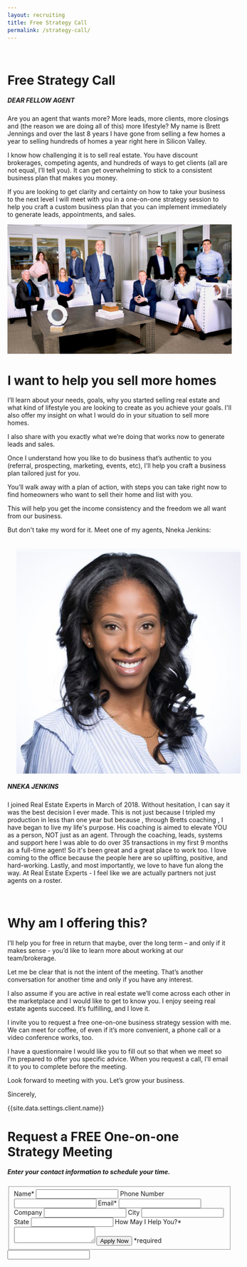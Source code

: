 ```yaml
---
layout: recruiting
title: Free Strategy Call
permalink: /strategy-call/
---
```


<div class="recruiting-page">&nbsp;<h1 class="join-us">Free Strategy Call</h1><h5 class="join-us-subtitle">DEAR FELLOW AGENT</h5><p>Are you an agent that wants more? More leads, more clients, more closings and (the reason we are doing all of this) more lifestyle? My name is Brett Jennings and over the last 8 years I have gone from selling a few homes a year to selling hundreds of homes a year right here in Silicon Valley.</p><p>I know how challenging it is to sell real estate. You have discount brokerages, competing agents, and hundreds of ways to get clients (all are not equal, I&rsquo;ll tell you). It can get overwhelming to stick to a consistent business plan that makes you money.</p><p>If you are looking to get clarity and certainty on how to take your business to the next level I will meet with you in a one-on-one strategy session to help you craft a custom business plan that you can implement immediately to generate leads, appointments, and sales.</p><!--base32-c9gq6t9k68pk8cbrd9gkgcttchu6gw3jf1h38rvdcwvkcy1kd9hkax9pc5u7cx1ndtt3ctvpetpp8y3md9vqacvdchq70chg75h7gd1g5nh62wv56ct0-base32--><!--base32-c9gq6t9k68pk8c3t6wr6cuk4cru6edkqe9h68rvdcwv6mxvm61h7gtkef5rq8c336nrkce1r68wk6dbp6tgkgcvbchw70dhr70t7mrkrctq7je1kcthq4ttpcxv7ct33dtu6mc3r6dk38cba6rt7gctn6nt7jcktewrqjd1g5nh62wv56ct0-base32--><img class="post-image" src="/img/teamphoto.jpg" /><h1>I want to help you sell more homes</h1><p>I&rsquo;ll learn about your needs, goals, why you started selling real estate and what kind of lifestyle you are looking to create as you achieve your goals. I'll also offer my insight on what I would do in your situation to sell more homes.</p><p>I also share with you exactly what we&rsquo;re doing that works now to generate leads and sales.</p><p>Once I understand how you like to do business that&rsquo;s authentic to you (referral, prospecting, marketing, events, etc), I&rsquo;ll help you craft a business plan tailored just for you.</p><p>You&rsquo;ll walk away with a plan of action, with steps you can take right now to find homeowners who want to sell their home and list with you.</p><p>This will help you get the income consistency and the freedom we all want from our business.</p><p>But don't take my word for it. Meet one of my agents, Nneka Jenkins:</p> <!-- <hr>
<div class="qanda">
<p class="section-title">Here’s what a few agents say about working with me…</p>

<p><span class="quote"></span><br>
<span class="author"></span></p>

<p><span class="quote"></span><br>
<span class="author"></span></p>

<p><span class="quote"></span><br>
<span class="author"></span></p>
</div>
<hr> --> <img class="half-image" style="float: left; padding: 20px;" src="/img/nneka.jpg" /><h5>NNEKA JENKINS</h5><p>I joined Real Estate Experts in March of 2018. Without hesitation, I can say it was the best decision I ever made. This is not just because I tripled my production in less than one year but because , through Bretts coaching , I have began to live my life's purpose. His coaching is aimed to elevate YOU as a person, NOT just as an agent. Through the coaching, leads, systems and support here I was able to do over 35 transactions in my first 9 months as a full-time agent! So it's been great and a great place to work too. I love coming to the office because the people here are so uplifting, positive, and hard-working. Lastly, and most importantly, we love to have fun along the way. At Real Estate Experts - I feel like we are actually partners not just agents on a roster.</p>&nbsp;<h1>Why am I offering this?</h1><p>I&rsquo;ll help you for free in return that maybe, over the long term &ndash; and only if it makes sense - you&rsquo;d like to learn more about working at our team/brokerage.</p><p>Let me be clear that is not the intent of the meeting. That&rsquo;s another conversation for another time and only if you have any interest.</p><p>I also assume if you are active in real estate we&rsquo;ll come across each other in the marketplace and I would like to get to know you. I enjoy seeing real estate agents succeed. It&rsquo;s fulfilling, and I love it.</p><p>I invite you to request a free one-on-one business strategy session with me. We can meet for coffee, of even if it&rsquo;s more convenient, a phone call or a video conference works, too.</p><p>I have a questionnaire I would like you to fill out so that when we meet so I&rsquo;m prepared to offer you specific advice. When you request a call, I&rsquo;ll email it to you to complete before the meeting.</p><p>Look forward to meeting with you. Let&rsquo;s grow your business.</p><p>Sincerely,</p><p>{{site.data.settings.client.name}}</p><h1 class="join-us">Request a FREE One-on-one Strategy Meeting</h1><h5 class="join-us-subtitle">Enter your contact information to schedule your time.</h5><form method="post" class="home-value cta-forms" action="https://formspree.io/{{site.data.settings.client.email}}" onsubmit="return setReturn()"><fieldset><label for="name">Name*</label> <input type="text" required="" name="name" /> <label for="phone">Phone Number </label> <input type="tel" name="phone" /> <label for="email">Email*</label> <input type="text" required="" name="email" /> <label for="company">Company </label> <input type="text" name="company" /> <label for="city">City </label> <input type="text" name="city" /> <label for="state">State </label> <input type="text" name="state" /> <label for="message">How May I Help You?* </label><textarea name="message" required=""></textarea> <input class="submit light-light" type="submit" value="Apply Now" name="submitrecruitingForm" /> <span class="asterisk">*required</span></fieldset><div class="hidden"><input type="hidden" value="{{site.data.settings.client.email}}" name="_to" /> <input type="hidden" value="Recruiting Contact Request Message From Your Vyral Careers and Training Video Blog" name="_subject" /> <input type="text" name="_gotcha" /></div></form></div>